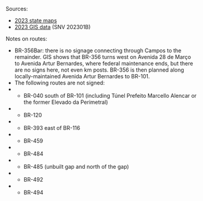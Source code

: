 Sources:
* [2023 state maps](https://www.gov.br/dnit/pt-br/rodovias/mapa-de-gerenciamento/)
* [2023 GIS data](https://geo.epl.gov.br/portal/home/item.html?id=1e51ef64981f48b08e56e9b98d92fa56) (SNV 202301B)

Notes on routes:
* BR-356Bar: there is no signage connecting through Campos to the remainder. GIS shows that BR-356 turns west on Avenida 28 de Março to Avenida Artur Bernardes, where federal maintenance ends, but there are no signs here, not even km posts. BR-356 is then planned along locally-maintained Avenida Artur Bernardes to BR-101.
* The following routes are not signed:
* * BR-040 south of BR-101 (including Túnel Prefeito Marcello Alencar or the former Elevado da Perimetral)
* * BR-120
* * BR-393 east of BR-116
* * BR-459
* * BR-484
* * BR-485 (unbuilt gap and north of the gap)
* * BR-492
* * BR-494
